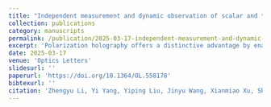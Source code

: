 ```yaml
---
title: "Independent measurement and dynamic observation of scalar and tensor coefficients in polarization holography"
collection: publications
category: manuscripts
permalink: /publication/2025-03-17-independent-measurement-and-dynamic-observation-of-scalar-and-tensor-coefficients-in-polarization-holography
excerpt: 'Polarization holography offers a distinctive advantage by enabling simultaneous control over light waves’ amplitude, polarization, and phase. Within the tensor polarization holography theory framework, coefficients A and B, representing the scalar and tensor components of photoinduced changes in the dielectric tensor, respectively, play a pivotal role in manipulating the reconstruction wave. Accurate measurement and control of A/B are essential for achieving specific functionalities. In this Letter, we present a straightforward and effective method for measuring coefficients A and B, enabling independent observation of their variations while determining A/B. Unlike previous methods, this approach eliminates the influence of the interference angle, simplifies the experimental process, and accommodates the arbitrary polarization state of the recorded hologram. It provides a powerful means of precisely controlling A/B through exposure adjustment, facilitating the fabrication of advanced optical devices for diverse applications.'
date: 2025-03-17
venue: 'Optics Letters'
slidesurl: ''
paperurl: 'https://doi.org/10.1364/OL.558178'
bibtexurl: ''
citation: 'Zhengyu Li, Yi Yang, Yiping Liu, Jinyu Wang, Xianmiao Xu, Shujun Zheng, Xinyi Yuan, and Xiaodi Tan. (2025). "Independent measurement and dynamic observation of scalar and tensor coefficients in polarization holography." <i>Optics Letters</i>, 50(7), 2153–2156.'
---
```

